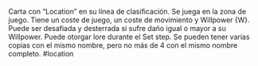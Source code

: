 Carta con “Location” en su línea de clasificación. Se juega en la zona de juego. Tiene un coste de juego, un coste de movimiento y Willpower {W}. Puede ser desafiada y desterrada si sufre daño igual o mayor a su Willpower. Puede otorgar lore durante el Set step. Se pueden tener varias copias con el mismo nombre, pero no más de 4 con el mismo nombre completo.
#location